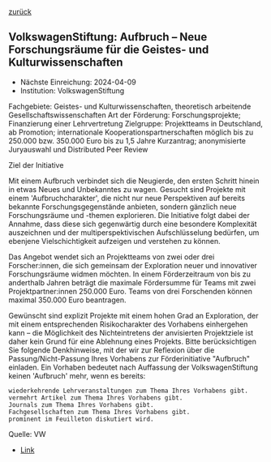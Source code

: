 [zurück](/funding/)

## VolkswagenStiftung: Aufbruch – Neue Forschungsräume für die Geistes- und Kulturwissenschaften

* Nächste Einreichung: 2024-04-09
* Institution: VolkswagenStiftung

Fachgebiete: Geistes- und Kulturwissenschaften, theoretisch arbeitende Gesellschaftswissenschaften
    Art der Förderung: Forschungsprojekte; Finanzierung einer Lehrvertretung
    Zielgruppe: Projektteams in Deutschland, ab Promotion; internationale Kooperationspartnerschaften möglich
    bis zu 250.000 bzw. 350.000 Euro
    bis zu 1,5 Jahre
    Kurzantrag; anonymisierte Juryauswahl und Distributed Peer Review


Ziel der Initiative

Mit einem Aufbruch verbindet sich die Neugierde, den ersten Schritt hinein in etwas Neues und Unbekanntes zu wagen. Gesucht sind Projekte mit einem 'Aufbruchcharakter', die nicht nur neue Perspektiven auf bereits bekannte Forschungsgegenstände anbieten, sondern gänzlich neue Forschungsräume und -themen explorieren. Die Initiative folgt dabei der Annahme, dass diese sich gegenwärtig durch eine besondere Komplexität auszeichnen und der multiperspektivischen Aufschlüsselung bedürfen, um ebenjene Vielschichtigkeit aufzeigen und verstehen zu können. 

Das Angebot wendet sich an Projektteams von zwei oder drei Forscher:innen, die sich gemeinsam der Exploration neuer und innovativer Forschungsräume widmen möchten. In einem Förderzeitraum von bis zu anderthalb Jahren beträgt die maximale Fördersumme für Teams mit zwei Projektpartner:innen 250.000 Euro. Teams von drei Forschenden können maximal 350.000 Euro beantragen.

Gewünscht sind explizit Projekte mit einem hohen Grad an Exploration, der mit einem entsprechenden Risikocharakter des Vorhabens einhergehen kann – die Möglichkeit des Nichteintretens der anvisierten Projektziele ist daher kein Grund für eine Ablehnung eines Projekts. Bitte berücksichtigen Sie folgende Denkhinweise, mit der wir zur Reflexion über die Passung/Nicht-Passung Ihres Vorhabens zur Förderinitiative "Aufbruch" einladen. Ein Vorhaben bedeutet nach Auffassung der VolkswagenStiftung keinen 'Aufbruch' mehr, wenn es bereits:

    wiederkehrende Lehrveranstaltungen zum Thema Ihres Vorhabens gibt.
    vermehrt Artikel zum Thema Ihres Vorhabens gibt.
    Journals zum Thema Ihres Vorhabens gibt.
    Fachgesellschaften zum Thema Ihres Vorhabens gibt.
    prominent im Feuilleton diskutiert wird.


Quelle: VW

* [Link](https://www.volkswagenstiftung.de/de/foerderung/foerderangebot/aufbruch-neue-forschungsraeume-fuer-geistes-Kulturwissenschaften)